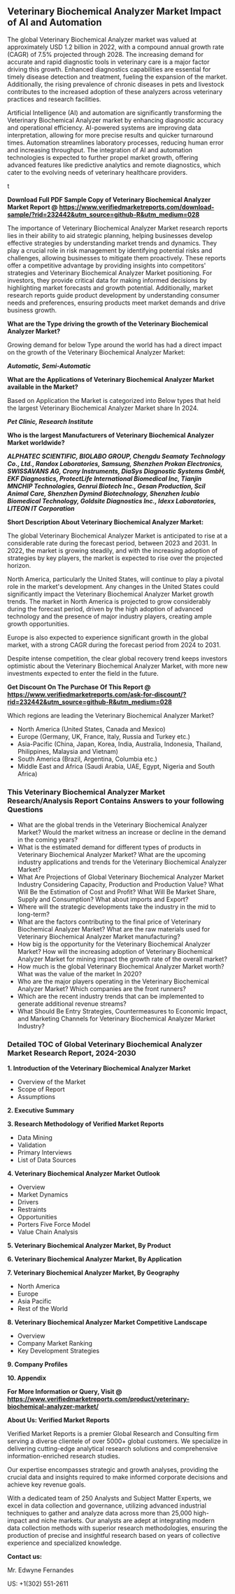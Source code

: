 <h2>Veterinary Biochemical Analyzer Market Impact of AI and Automation</h2><p>The global Veterinary Biochemical Analyzer market was valued at approximately USD 1.2 billion in 2022, with a compound annual growth rate (CAGR) of 7.5% projected through 2028. The increasing demand for accurate and rapid diagnostic tools in veterinary care is a major factor driving this growth. Enhanced diagnostics capabilities are essential for timely disease detection and treatment, fueling the expansion of the market. Additionally, the rising prevalence of chronic diseases in pets and livestock contributes to the increased adoption of these analyzers across veterinary practices and research facilities.</p><p>Artificial Intelligence (AI) and automation are significantly transforming the Veterinary Biochemical Analyzer market by enhancing diagnostic accuracy and operational efficiency. AI-powered systems are improving data interpretation, allowing for more precise results and quicker turnaround times. Automation streamlines laboratory processes, reducing human error and increasing throughput. The integration of AI and automation technologies is expected to further propel market growth, offering advanced features like predictive analytics and remote diagnostics, which cater to the evolving needs of veterinary healthcare providers.</p>t</p><p id="" class=""><strong>Download Full PDF Sample Copy of Veterinary Biochemical Analyzer Market Report @ <a href="https://www.verifiedmarketreports.com/download-sample/?rid=232442&utm_source=github-R&utm_medium=028" target="_blank">https://www.verifiedmarketreports.com/download-sample/?rid=232442&utm_source=github-R&utm_medium=028</a></strong></p><p>The importance of&nbsp;Veterinary Biochemical Analyzer Market research reports lies in their ability to aid strategic planning, helping businesses develop effective strategies by understanding market trends and dynamics. They play a crucial role in risk management by identifying potential risks and challenges, allowing businesses to mitigate them proactively. These reports offer a competitive advantage by providing insights into competitors' strategies and Veterinary Biochemical Analyzer Market positioning. For investors, they provide critical data for making informed decisions by highlighting market forecasts and growth potential. Additionally, market research reports guide product development by understanding consumer needs and preferences, ensuring products meet market demands and drive business growth.</p><p><strong>What are the&nbsp;Type driving the growth of the Veterinary Biochemical Analyzer Market?</strong></p><p id="" class="">Growing demand for below Type around the world has had a direct impact on the growth of the Veterinary Biochemical Analyzer Market:</p><em><strong>Automatic, Semi-Automatic</strong></em></p><strong>What are the&nbsp;Applications&nbsp;of Veterinary Biochemical Analyzer Market available in the Market?</strong></p><p id="" class="">Based on Application the Market is categorized into Below types that held the largest Veterinary Biochemical Analyzer Market share In 2024.</p><em><strong>Pet Clinic, Research Institute</strong></em></p><strong>Who is the largest Manufacturers of Veterinary Biochemical Analyzer Market worldwide?</strong></p><p><em><strong>ALPHATEC SCIENTIFIC, BIOLABO GROUP, Chengdu Seamaty Technology Co., Ltd., Randox Laboratories, Samsung, Shenzhen Prokan Electronics, SWISSAVANS AG, Crony Instruments, DiaSys Diagnostic Systems GmbH, EKF Diagnostics, ProtectLife International Biomedical Inc, Tianjin MNCHIP Technologies, Genrui Biotech Inc., Gesan Production, Scil Animal Care, Shenzhen Dymind Biotechnology, Shenzhen Icubio Biomedical Technology, Goldsite Diagnostics Inc., Idexx Laboratories, LITEON IT Corporation</strong></em></p><p id="" class=""><strong>Short Description About Veterinary Biochemical Analyzer Market:</strong></p><p>The global Veterinary Biochemical Analyzer Market is anticipated to rise at a considerable rate during the forecast period, between 2023 and 2031. In 2022, the market is growing steadily, and with the increasing adoption of strategies by key players, the market is expected to rise over the projected horizon.</p><p>North America, particularly the United States, will continue to play a pivotal role in the market's development. Any changes in the United States could significantly impact the Veterinary Biochemical Analyzer Market growth trends. The market in North America is projected to grow considerably during the forecast period, driven by the high adoption of advanced technology and the presence of major industry players, creating ample growth opportunities.</p><p>Europe is also expected to experience significant growth in the global market, with a strong CAGR during the forecast period from 2024 to 2031.</p><p>Despite intense competition, the clear global recovery trend keeps investors optimistic about the Veterinary Biochemical Analyzer Market, with more new investments expected to enter the field in the future.</p><p id="" class=""><strong>Get Discount On The Purchase Of This Report @ <a href="https://www.verifiedmarketreports.com/ask-for-discount/?rid=232442&utm_source=github-R&utm_medium=028" target="_blank">https://www.verifiedmarketreports.com/ask-for-discount/?rid=232442&utm_source=github-R&utm_medium=028</a></strong></p>Which regions are leading the Veterinary Biochemical Analyzer Market?</p><ul><li>North America (United States, Canada and Mexico)</li><li>Europe (Germany, UK, France, Italy, Russia and Turkey etc.)</li><li>Asia-Pacific (China, Japan, Korea, India, Australia, Indonesia, Thailand, Philippines, Malaysia and Vietnam)</li><li>South America (Brazil, Argentina, Columbia etc.)</li><li>Middle East and Africa (Saudi Arabia, UAE, Egypt, Nigeria and South Africa)</li></ul><h3 id="" class="">This Veterinary Biochemical Analyzer Market Research/Analysis Report Contains Answers to your following Questions</h3><ul><li>What are the global trends in the Veterinary Biochemical Analyzer Market? Would the market witness an increase or decline in the demand in the coming years?</li><li>What is the estimated demand for different types of products in Veterinary Biochemical Analyzer Market? What are the upcoming industry applications and trends for the Veterinary Biochemical Analyzer Market?</li><li>What Are Projections of Global Veterinary Biochemical Analyzer Market Industry Considering Capacity, Production and Production Value? What Will Be the Estimation of Cost and Profit? What Will Be Market Share, Supply and Consumption? What about imports and Export?</li><li>Where will the strategic developments take the industry in the mid to long-term?</li><li>What are the factors contributing to the final price of Veterinary Biochemical Analyzer Market? What are the raw materials used for Veterinary Biochemical Analyzer Market manufacturing?</li><li>How big is the opportunity for the Veterinary Biochemical Analyzer Market? How will the increasing adoption of Veterinary Biochemical Analyzer Market for mining impact the growth rate of the overall market?</li><li>How much is the global Veterinary Biochemical Analyzer Market worth? What was the value of the market In 2020?</li><li>Who are the major players operating in the Veterinary Biochemical Analyzer Market? Which companies are the front runners?</li><li>Which are the recent industry trends that can be implemented to generate additional revenue streams?</li><li>What Should Be Entry Strategies, Countermeasures to Economic Impact, and Marketing Channels for Veterinary Biochemical Analyzer Market Industry?</li></ul><h3 id="" class="">Detailed TOC of Global Veterinary Biochemical Analyzer Market Research Report, 2024-2030</h3><p id="" class=""><strong>1. Introduction of the Veterinary Biochemical Analyzer Market</strong></p><ul><li>Overview of the Market</li><li>Scope of Report</li><li>Assumptions</li></ul><p id="" class=""><strong>2. Executive Summary</strong></p><p id="" class=""><strong>3. Research Methodology of Verified Market Reports</strong></p><ul><li>Data Mining</li><li>Validation</li><li>Primary Interviews</li><li>List of Data Sources</li></ul><p id="" class=""><strong>4. Veterinary Biochemical Analyzer Market Outlook</strong></p><ul><li>Overview</li><li>Market Dynamics</li><li>Drivers</li><li>Restraints</li><li>Opportunities</li><li>Porters Five Force Model</li><li>Value Chain Analysis</li></ul><p id="" class=""><strong>5. Veterinary Biochemical Analyzer Market, By Product</strong></p><p id="" class=""><strong>6. Veterinary Biochemical Analyzer Market, By Application</strong></p><p id="" class=""><strong>7. Veterinary Biochemical Analyzer Market, By Geography</strong></p><ul><li>North America</li><li>Europe</li><li>Asia Pacific</li><li>Rest of the World</li></ul><p id="" class=""><strong>8. Veterinary Biochemical Analyzer Market Competitive Landscape</strong></p><ul><li>Overview</li><li>Company Market Ranking</li><li>Key Development Strategies</li></ul><p id="" class=""><strong>9. Company Profiles</strong></p><p id="" class=""><strong>10. Appendix</strong></p><p id="" class=""><strong>For More Information or Query, Visit @ <a href="https://www.verifiedmarketreports.com/product/veterinary-biochemical-analyzer-market/" target="_blank">https://www.verifiedmarketreports.com/product/veterinary-biochemical-analyzer-market/</a></strong></p><p id="" class=""><strong>About Us: Verified Market Reports</strong></p><p id="" class="">Verified Market Reports is a premier Global Research and Consulting firm serving a diverse clientele of over 5000+ global customers. We specialize in delivering cutting-edge analytical research solutions and comprehensive information-enriched research studies.</p><p id="" class="">Our expertise encompasses strategic and growth analyses, providing the crucial data and insights required to make informed corporate decisions and achieve key revenue goals.</p><p id="" class="">With a dedicated team of 250 Analysts and Subject Matter Experts, we excel in data collection and governance, utilizing advanced industrial techniques to gather and analyze data across more than 25,000 high-impact and niche markets. Our analysts are adept at integrating modern data collection methods with superior research methodologies, ensuring the production of precise and insightful research based on years of collective experience and specialized knowledge.</p><p id="" class=""><strong>Contact us:</strong></p><p id="" class="">Mr. Edwyne Fernandes</p><p id="" class="">US: +1(302) 551-2611</p>